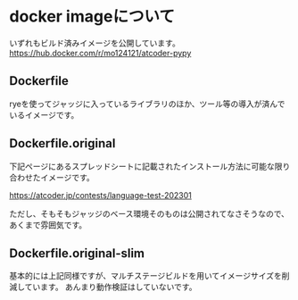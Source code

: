 # docker imageについて

いずれもビルド済みイメージを公開しています。
https://hub.docker.com/r/mo124121/atcoder-pypy

## Dockerfile

ryeを使ってジャッジに入っているライブラリのほか、ツール等の導入が済んでいるイメージです。

## Dockerfile.original

下記ページにあるスプレッドシートに記載されたインストール方法に可能な限り合わせたイメージです。

https://atcoder.jp/contests/language-test-202301

ただし、そもそもジャッジのベース環境そのものは公開されてなさそうなので、あくまで雰囲気です。


## Dockerfile.original-slim

基本的には上記同様ですが、マルチステージビルドを用いてイメージサイズを削減しています。
あんまり動作検証はしていないです。